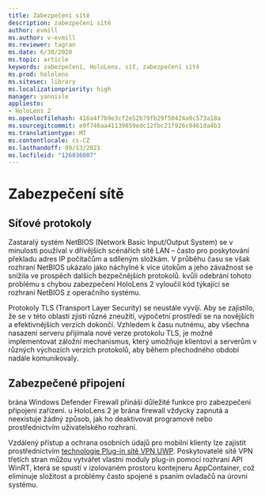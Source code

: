 ```yaml
---
title: Zabezpečení sítě
description: zabezpečení sítě
author: evmill
ms.author: v-evmill
ms.reviewer: tagran
ms.date: 6/30/2020
ms.topic: article
keywords: zabezpečení, HoloLens, síť, zabezpečení sítě
ms.prod: hololens
ms.sitesec: library
ms.localizationpriority: high
manager: yannisle
appliesto:
- HoloLens 2
ms.openlocfilehash: 416a4f7b9e3cf2e52b79fb29f50424a9c573a18a
ms.sourcegitcommit: e9f746aa41139859edc12fbc21f926c9461da4b3
ms.translationtype: MT
ms.contentlocale: cs-CZ
ms.lasthandoff: 09/13/2021
ms.locfileid: "126036007"
---
```

# <a name="network-security"></a>Zabezpečení sítě

## <a name="network-protocols"></a>Síťové protokoly

Zastaralý systém NetBIOS (Network Basic Input/Output System) se v minulosti používal v dřívějších scénářích sítě LAN – často pro poskytování překladu adres IP počítačům a sdíleným složkám. V průběhu času se však rozhraní NetBIOS ukázalo jako náchylné k více útokům a jeho závažnost se snížila ve prospěch dalších bezpečnějších protokolů. kvůli odebrání tohoto problému s chybou zabezpečení HoloLens 2 vyloučil kód týkající se rozhraní NetBIOS z operačního systému.

Protokoly TLS (Transport Layer Security) se neustále vyvíjí. Aby se zajistilo, že se v této oblasti zjistí různé zneužití, výpočetní prostředí se na novějších a efektivnějších verzích dokončí. Vzhledem k času nutnému, aby všechna nasazení serveru přijímala nové verze protokolu TLS, je možné implementovat záložní mechanismus, který umožňuje klientovi a serverům v různých výchozích verzích protokolů, aby během přechodného období nadále komunikovaly.

## <a name="secure-connectivity"></a>Zabezpečené připojení 

brána Windows Defender Firewall přináší důležité funkce pro zabezpečení připojení zařízení. u HoloLens 2 je brána firewall vždycky zapnutá a neexistuje žádný způsob, jak ho deaktivovat programově nebo prostřednictvím uživatelského rozhraní.

Vzdálený přístup a ochrana osobních údajů pro mobilní klienty lze zajistit prostřednictvím [technologie Plug-in sítě VPN UWP](/uwp/api/Windows.Networking.Vpn?view=winrt-19041). Poskytovatelé sítě VPN třetích stran můžou vytvářet vlastní moduly plug-in pomocí rozhraní API WinRT, která se spustí v izolovaném prostoru kontejneru AppContainer, což eliminuje složitost a problémy často spojené s psaním ovladačů na úrovni systému.
